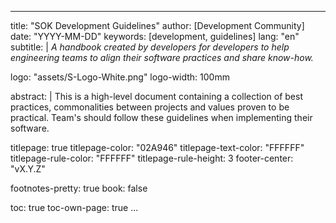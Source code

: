
---
title: "SOK Development Guidelines"
author: [Development Community]
date: "YYYY-MM-DD"
keywords: [development, guidelines]
lang: "en"
subtitle: |
	*A handbook created by developers for developers to help engineering teams to align their software practices and share know-how.*

logo: "assets/S-Logo-White.png"
logo-width: 100mm

abstract: |
	This is a high-level document containing a collection of best practices, commonalities between projects and values proven to be practical. Team's should follow these guidelines when implementing their software.

titlepage: true
titlepage-color: "02A946"
titlepage-text-color: "FFFFFF"
titlepage-rule-color: "FFFFFF"
titlepage-rule-height: 3
footer-center: "vX.Y.Z"

footnotes-pretty: true
book: false

toc: true
toc-own-page: true
...
